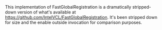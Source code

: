 This implementation of FastGlobalRegistration is a dramatically
stripped-down version of what's available at
https://github.com/IntelVCL/FastGlobalRegistration. It's been
stripped down for size and the enable outside invocation for
comparison purposes.
